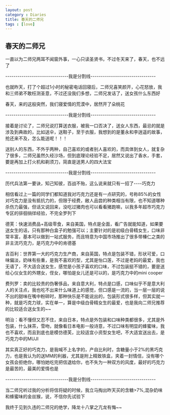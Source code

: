 ```yaml
---
layout: post
category : Diaries
title: 春天的二师兄
tags : [love]
---
```

## 春天的二师兄 ##

一直以为二师兄两耳不闻窗外事，一心只读圣贤书，不过冬天来了，春天，也不远了

 

-------------------------------我是分割线--------------------------------

 

也就昨天，打了个超过1小时的秘密电话回寝后，二师兄喜笑颜开，心花怒放，我和三师弟不敢枉测圣意，不过还没我们多想，二师兄发话了，送女孩什么东西好

 

春天，来的这般突然，我们寝爱情的荒漠中，居然开了朵桃花

 

-------------------------------我是分割线--------------------------------

 

接着是讨论了，二师兄说打算送衣服，被我一口否决了，送女人东西，最忌的就是涉及到典故的，比如送伞，送鞋子，至于衣服，我想到的是董永和李逍遥的故事，抢还来不及，怎么能送呢！！！

 

送别人的东西，不外乎两种，自己喜欢的或者别人喜欢的，而具体到女人，就复杂了很多，二师兄虽然久经沙场，但到底理论经验不足，居然又说出了香水，手套，要是再加上打火机和剃须刀，简直是送男人的四大法宝

 

-------------------------------我是分割线--------------------------------

 

历代兵法第一要诀，知己知彼，百战不殆，这么说来就只有一招了----巧克力

 

相信看过上一篇的同学们都知道我对巧克力还是有一点研究的，号称85%的女性对巧克力是没有抵抗力的，但限于经费，敝人品尝的种类相当有限，也不知道哪种杀伤力最强，但话又说回来，没吃过猪肉也可以看看猪跑嘛，以我多年超市巧克力专区的徘徊徜徉经验，不完全罗列下

 

德芙：快速消费品+高级零食，来自美国，特点是全面，看广告就能知道，如果要送女生的话，只有那种白盒子的勉强可以；主要针对的是初级白骨精女生，口味非常丰富，基本可以做到一站式服务，而且特意为中国市场推出了很多带榛仁之类的非主流巧克力，是巧克力中的肯德基

 

吉百利：世界第一大的巧克力生产商，来自英国，特点是包装不错，形状可爱，口味偏淡，奶味有些重，是我不喜欢的型，尤其是怡口莲，不过是老妈的最爱，我也无语了，不大适合送女生，感觉是小孩子喜欢的口味，不过包装挺不错的，要是送给心仪女生的外甥女，侄女，哪怕是女儿还是可以的，是巧克力中的mini cooper

 

费列罗：卖的比较贵的伪奢侈品，来自意大利，特点是口感，口味似乎不是意大利人的关注点，我也吃不出来什么味道上的感觉，但口感是一流的，当一层一层的说不出的甜味在嘴中粉碎时，那种快乐是不能说出的，包装形式很多样，但其实就一种，就是巧克力球，实在单一，算是中级白骨精女生的最爱，也是我向二师兄推荐的比较适合送女生的~~

 

明治：看不懂但又忍不住，来自日本，特点是外包装和口味种类都很多，尤其是外包装，什么抹茶，雪吻，就像看日本电影一般诗意，不过口味有明显的蜂蜜味，我也不喜欢，而且到底也是模仿德芙，比较适宜小资型女生吧，不大适宜送出去，是巧克力中的MUJI

 

其实真正好的巧克力，是我喊不上名字的，产自比利时，含糖量小于2%的黑巧克力，也是我认为的送MM的利器，尤其是附上精致铁盒，夹着一封情信，没有哪个女孩会拒绝你，哪怕她吃完把信退给你，也不失为一种双方的风度，最好的巧克力是最苦的，最美的爱情也是

 

-------------------------------我是分割线--------------------------------

 

当二师兄听过我的分析将信将疑的时候，我立马掏出昨天买的含糖>7%,混杂奶味和蜂蜜味的金丝猴，说，不信你先试验下

 

我终于见到久违的二师兄的绝学，降龙十八掌之亢龙有悔~~